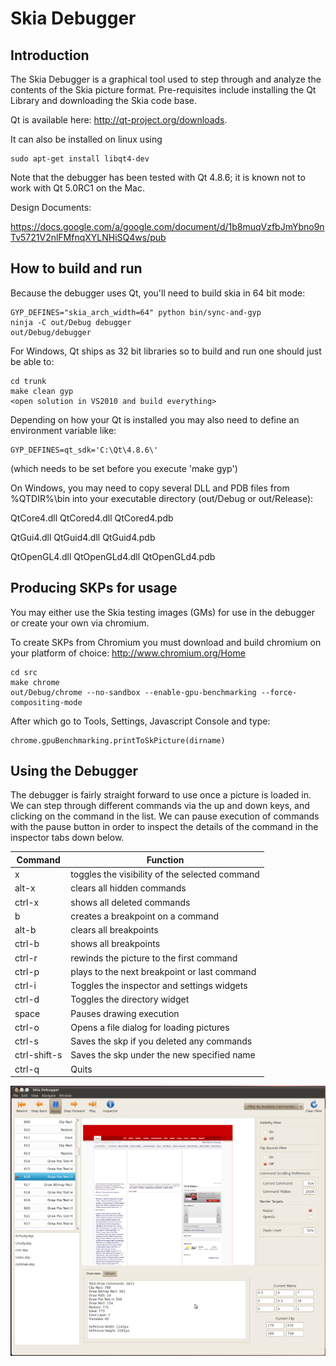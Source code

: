 Skia Debugger
=============

Introduction
------------

The Skia Debugger is a graphical tool used to step through and analyze the
contents of the Skia picture format. Pre-requisites include installing the Qt
Library and downloading the Skia code base.

Qt is available here: http://qt-project.org/downloads.

It can also be installed on linux using 

<!--?prettify?-->
~~~~
sudo apt-get install libqt4-dev
~~~~

Note that the debugger has been tested with Qt 4.8.6; it is known not to work
with Qt 5.0RC1 on the Mac.

Design Documents:

https://docs.google.com/a/google.com/document/d/1b8muqVzfbJmYbno9nTv5721V2nlFMfnqXYLNHiSQ4ws/pub


How to build and run
--------------------

Because the debugger uses Qt, you'll need to build skia in 64 bit mode:

<!--?prettify?-->

    GYP_DEFINES="skia_arch_width=64" python bin/sync-and-gyp
    ninja -C out/Debug debugger
    out/Debug/debugger

For Windows, Qt ships as 32 bit libraries so to build and run one should just be
able to:

<!--?prettify?-->
~~~~
cd trunk
make clean gyp
<open solution in VS2010 and build everything>
~~~~

Depending on how your Qt is installed you may also need to define an environment
variable like: 

~~~~
GYP_DEFINES=qt_sdk='C:\Qt\4.8.6\'
~~~~
(which needs to be set before you execute 'make gyp')

On Windows, you may need to copy several DLL and PDB files from %QTDIR%\bin into
your executable directory (out/Debug or out/Release):

QtCore4.dll QtCored4.dll QtCored4.pdb

QtGui4.dll QtGuid4.dll QtGuid4.pdb

QtOpenGL4.dll QtOpenGLd4.dll QtOpenGLd4.pdb 


Producing SKPs for usage
------------------------

You may either use the Skia testing images (GMs) for use in the debugger or
create your own via chromium.

To create SKPs from Chromium you must download and build chromium on your
platform of choice: http://www.chromium.org/Home

<!--?prettify?-->
~~~~
cd src
make chrome
out/Debug/chrome --no-sandbox --enable-gpu-benchmarking --force-compositing-mode
~~~~

After which go to Tools, Settings, Javascript Console and type:

<!--?prettify?-->
~~~~
chrome.gpuBenchmarking.printToSkPicture(dirname)
~~~~

Using the Debugger
------------------

The debugger is fairly straight forward to use once a picture is loaded in. We
can step through different commands via the up and down keys, and clicking on
the command in the list. We can pause execution of commands with the pause
button in order to inspect the details of the command in the inspector tabs
down below.

 
 Command      | Function
 -------------|-----------------------------------------------
 x            | toggles the visibility of the selected command
 alt-x        | clears all hidden commands
 ctrl-x       | shows all deleted commands
 b            | creates a breakpoint on a command
 alt-b        | clears all breakpoints
 ctrl-b       | shows all breakpoints
 ctrl-r       | rewinds the picture to the first command
 ctrl-p       | plays to the next breakpoint or last command
 ctrl-i       | Toggles the inspector and settings widgets
 ctrl-d       | Toggles the directory widget
 space        | Pauses drawing execution
 ctrl-o       | Opens a file dialog for loading pictures
 ctrl-s       | Saves the skp if you deleted any commands
 ctrl-shift-s | Saves the skp under the new specified name
 ctrl-q       | Quits

![Debugger interface](debugger.png)


